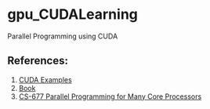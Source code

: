 # gpu_CUDALearning
Parallel Programming using CUDA


## References:
1. [CUDA Examples](https://developer.nvidia.com/cuda-example)
2. [Book](https://www.elsevier.com/books/programming-massively-parallel-processors/kirk/978-0-12-415992-1)
3. [CS-677 Parallel Programming for Many Core Processors](https://www.cs.stevens.edu/~mordohai/classes/cs677_s19.html)

